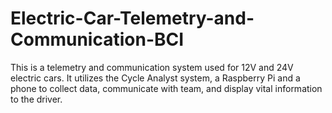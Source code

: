 # Electric-Car-Telemetry-and-Communication-BCI
This is a telemetry and communication system used for 12V and 24V electric cars. It utilizes the Cycle Analyst system, a Raspberry Pi and a phone to collect data, communicate with team, and display vital information to the driver.

